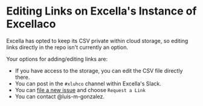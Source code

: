 # Editing Links on Excella's Instance of Excellaco

Excella has opted to keep its CSV private within cloud storage, so editing links directly in the repo isn't currently an option.

Your options for adding/editing links are:

* If you have access to the storage, you can edit the CSV file directly there.
* You can post in the `#xluhco` channel within Excella's Slack.
* You can [file a new issue](https://github.com/excellalabs/xluhco/issues/new/choose) and choose `Request a Link`
* You can contact @luis-m-gonzalez.